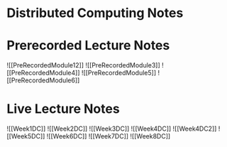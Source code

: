 # Distributed Computing Notes

# Prerecorded Lecture Notes
![[PreRecordedModule12]]
![[PreRecordedModule3]]
![[PreRecordedModule4]]
![[PreRecordedModule5]]
![[PreRecordedModule6]]

# Live Lecture Notes
![[Week1DC]]
![[Week2DC]]
![[Week3DC]]
![[Week4DC]]
![[Week4DC2]]
![[Week5DC]]
![[Week6DC]]
![[Week7DC]]
![[Week8DC]]